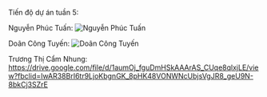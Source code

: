 Tiến độ dự án tuần 5:

Nguyễn Phúc Tuấn:
![Nguyễn Phúc Tuấn](https://i.imgur.com/StfDiy1.gif)

Doãn Công Tuyến:
![Doãn Công Tuyến](https://i.imgur.com/JZQWCwo.gif)

Trương Thị Cẩm Nhung:
https://drive.google.com/file/d/1aumOj_fguDmHSkAAArAS_CUqe8qlxjLE/view?fbclid=IwAR38BrI6tr9LjoKbgnGK_8pHK48VONWNcUbjsVgJR8_geU9N-8bkCj3SZrE
